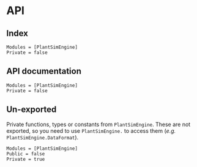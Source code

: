 # API

## Index

```@index
Modules = [PlantSimEngine]
Private = false
```

## API documentation

```@autodocs
Modules = [PlantSimEngine]
Private = false
```

## Un-exported

Private functions, types or constants from `PlantSimEngine`. These are not exported, so you need to use `PlantSimEngine.` to access them (*e.g.* `PlantSimEngine.DataFormat`). 

```@autodocs
Modules = [PlantSimEngine]
Public = false
Private = true
```